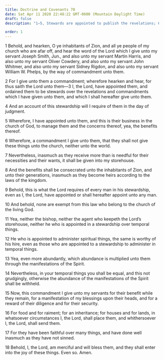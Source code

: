 ```yaml
---
title: Doctrine and Covenants 70
date: Sat Apr 11 2020 22:48:22 GMT-0600 (Mountain Daylight Time)
draft: false
description: "1–5, Stewards are appointed to publish the revelations; 6–13, Those who labor in spiritual things are worthy of their hire; 14–18, The Saints should be equal in temporal things."

order: 1
---
```

    
1 Behold, and hearken, O ye inhabitants of Zion, and all ye people of my church who are afar off, and hear the word of the Lord which I give unto my servant Joseph Smith, Jun., and also unto my servant Martin Harris, and also unto my servant Oliver Cowdery, and also unto my servant John Whitmer, and also unto my servant Sidney Rigdon, and also unto my servant William W. Phelps, by the way of commandment unto them.

2 For I give unto them a commandment; wherefore hearken and hear, for thus saith the Lord unto them—3 I, the Lord, have appointed them, and ordained them to be stewards over the revelations and commandments which I have given unto them, and which I shall hereafter give unto them.

4 And an account of this stewardship will I require of them in the day of judgment.

5 Wherefore, I have appointed unto them, and this is their business in the church of God, to manage them and the concerns thereof, yea, the benefits thereof.

6 Wherefore, a commandment I give unto them, that they shall not give these things unto the church, neither unto the world.

7 Nevertheless, inasmuch as they receive more than is needful for their necessities and their wants, it shall be given into my storehouse.

8 And the benefits shall be consecrated unto the inhabitants of Zion, and unto their generations, inasmuch as they become heirs according to the laws of the kingdom.

9 Behold, this is what the Lord requires of every man in his stewardship, even as I, the Lord, have appointed or shall hereafter appoint unto any man.

10 And behold, none are exempt from this law who belong to the church of the living God.

11 Yea, neither the bishop, neither the agent who keepeth the Lord’s storehouse, neither he who is appointed in a stewardship over temporal things.

12 He who is appointed to administer spiritual things, the same is worthy of his hire, even as those who are appointed to a stewardship to administer in temporal things.

13 Yea, even more abundantly, which abundance is multiplied unto them through the manifestations of the Spirit.

14 Nevertheless, in your temporal things you shall be equal, and this not grudgingly, otherwise the abundance of the manifestations of the Spirit shall be withheld.

15 Now, this commandment I give unto my servants for their benefit while they remain, for a manifestation of my blessings upon their heads, and for a reward of their diligence and for their security.

16 For food and for raiment; for an inheritance; for houses and for lands, in whatsoever circumstances I, the Lord, shall place them, and whithersoever I, the Lord, shall send them.

17 For they have been faithful over many things, and have done well inasmuch as they have not sinned.

18 Behold, I, the Lord, am merciful and will bless them, and they shall enter into the joy of these things. Even so. Amen.
